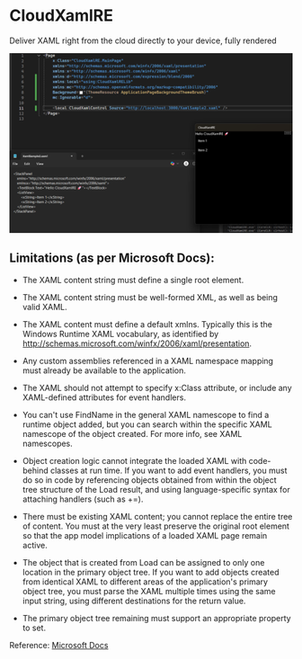 # CloudXamlRE
Deliver XAML right from the cloud directly to your device, fully rendered 

<p align="center">
  <img src="assets/screenshot.png" />
</p>

## Limitations (as per Microsoft Docs):

- The XAML content string must define a single root element.

- The XAML content string must be well-formed XML, as well as being valid XAML.

- The XAML content must define a default xmlns. Typically this is the Windows Runtime XAML vocabulary, as identified by http://schemas.microsoft.com/winfx/2006/xaml/presentation.

- Any custom assemblies referenced in a XAML namespace mapping must already be available to the application.

- The XAML should not attempt to specify x:Class attribute, or include any XAML-defined attributes for event handlers.

- You can't use FindName in the general XAML namescope to find a runtime object added, but you can search within the specific XAML namescope of the object created. For more info, see XAML namescopes.

- Object creation logic cannot integrate the loaded XAML with code-behind classes at run time. If you want to add event handlers, you must do so in code by referencing objects obtained from within the object tree structure of the Load result, and using language-specific syntax for attaching handlers (such as +=).

- There must be existing XAML content; you cannot replace the entire tree of content. You must at the very least preserve the original root element so that the app model implications of a loaded XAML page remain active.

- The object that is created from Load can be assigned to only one location in the primary object tree. If you want to add objects created from identical XAML to different areas of the application's primary object tree, you must parse the XAML multiple times using the same input string, using different destinations for the return value.

- The primary object tree remaining must support an appropriate property to set.

Reference: [Microsoft Docs](https://learn.microsoft.com/en-us/uwp/api/windows.ui.xaml.markup.xamlreader?view=winrt-26100)